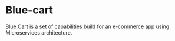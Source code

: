 # Blue-cart
Blue Cart is a set of capabilities build for an e-commerce app using Microservices architecture.
